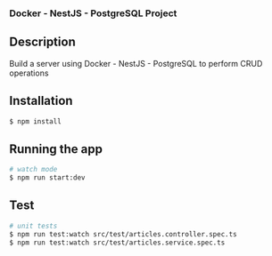 ### Docker - NestJS - PostgreSQL Project

## Description

Build a server using Docker - NestJS - PostgreSQL to perform CRUD operations

## Installation

```bash
$ npm install
```

## Running the app

```bash
# watch mode
$ npm run start:dev
```

## Test

```bash
# unit tests
$ npm run test:watch src/test/articles.controller.spec.ts
$ npm run test:watch src/test/articles.service.spec.ts
```
